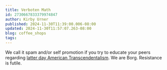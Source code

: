 ```yaml
---
title: Verboten Math
id: 2730667833379974847
author: Kirby Urner
published: 2024-11-30T11:39:00.006-08:00
updated: 2024-11-30T11:57:07.263-08:00
blog: coffee_shops
tags: 
---
```


[](https://blogger.googleusercontent.com/img/b/R29vZ2xl/AVvXsEiBEaSfSgJg-IjgdZ9lK5WMD5qmihNMnUw8tGEMU4JVE1W7DnIoa6ewchrycoMDvOj37y9ngVgj8rhARXrnONJ-TuaKKzKB945XU-Zw4AH90ojBF5eEk3afP2yZANo0qDtCCy3_9PYIU6LprtzoCaVlA6b3np5WTsW_3-9FrJTe3PRJq_dBqRPQbGNzmoOt/s758/Screen%20Shot%202024-11-30%20at%2011.37.51%20AM.png)

[](https://www.flickr.com/photos/kirbyurner/3175008674/in/photolist-5QyKsS-fwsARu)

We call it spam and/or self promotion if you try to educate your peers regarding [latter day American Transcendentalism](https://groups.io/g/synergeo/message/2823). We are Borg. Resistance is futile.